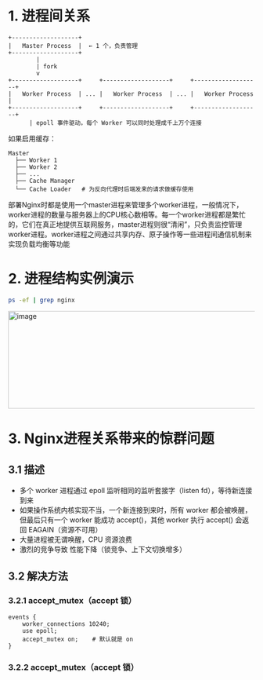 
# 1. 进程间关系

```arduino
+-------------------+
|   Master Process  |  ← 1 个，负责管理
+-------------------+
        |
        | fork
        v
+-------------------+     +-------------------+     +-------------------+
|   Worker Process  | ... |   Worker Process  | ... |   Worker Process  |
+-------------------+     +-------------------+     +-------------------+
      | epoll 事件驱动，每个 Worker 可以同时处理成千上万个连接
```
如果启用缓存：
```arduino
Master
  ├── Worker 1
  ├── Worker 2
  ├── ...
  ├── Cache Manager
  └── Cache Loader   # 为反向代理时后端发来的请求做缓存使用
```

部署Nginx时都是使用一个master进程来管理多个worker进程，一般情况下，worker进程的数量与服务器上的CPU核心数相等。每一个worker进程都是繁忙的，它们在真正地提供互联网服务，master进程则很“清闲”，只负责监控管理worker进程。worker进程之间通过共享内存、原子操作等一些进程间通信机制来实现负载均衡等功能

# 2. 进程结构实例演示
```bash
ps -ef | grep nginx
```
<img width="617" height="199" alt="image" src="https://github.com/user-attachments/assets/ae54279d-6dcf-45b6-9f3d-f655ec54e505" />

# 3. Nginx进程关系带来的惊群问题

## 3.1 描述
- 多个 worker 进程通过 epoll 监听相同的监听套接字（listen fd），等待新连接到来
- 如果操作系统内核实现不当，一个新连接到来时，所有 worker 都会被唤醒，但最后只有一个 worker 能成功 accept()，其他 worker 执行 accept() 会返回 EAGAIN（资源不可用）
- 大量进程被无谓唤醒，CPU 资源浪费
- 激烈的竞争导致 性能下降（锁竞争、上下文切换增多）

## 3.2 解决方法
### 3.2.1 accept_mutex（accept 锁）
```
events {
    worker_connections 10240;
    use epoll;
    accept_mutex on;    # 默认就是 on
}
```

### 3.2.2 accept_mutex（accept 锁）
